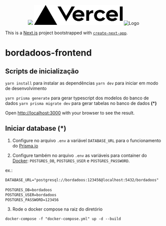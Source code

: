 <p align="center">
  <img src="https://upload.wikimedia.org/wikipedia/commons/8/8e/Nextjs-logo.svg" height="64">
  <img src="./docs/vercel-logotype-dark.png" height="64" />
  <img alt="Logo" src="https://create-react-app.dev/img/logo.svg" height="64" />
</p>


This is a [Next.js](https://nextjs.org/) project bootstrapped with [`create-next-app`](https://github.com/vercel/next.js/tree/canary/packages/create-next-app).

# bordadoos-frontend

## Scripts de inicialização

```yarn install``` para instalar as dependências
```yarn dev``` para iniciar em modo de desenvolvimento

```yarn prisma generate``` para gerar typescript dos modelos do banco de dados
```yarn prisma migrate dev``` para gerar tabelas no banco de dados **(*)**


Open [http://localhost:3000](http://localhost:3000) with your browser to see the result.

## Iniciar database (*)

1) Configure no arquivo `.env` a variável `DATABASE_URL` para o funcionamento do [Prisma.io](https://www.prisma.io/docs/concepts/database-connectors/postgresql)

2) Configure também no arquivo `.env` as variáveis para container do [Docker](https://www.docker.com/): `POSTGRES_DB`, `POSTGRES_USER` e `POSTGRES_PASSWORD`.

ex.:
```
DATABASE_URL="postgresql://bordadoos:123456@localhost:5432/bordadoos"

POSTGRES_DB=bordadoos
POSTGRES_USER=bordadoos
POSTGRES_PASSWORD=123456
```


3) Rode o docker compose na raiz do diretório

```
docker-compose -f "docker-compose.yml" up -d --build
```



